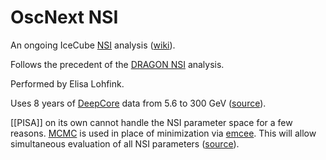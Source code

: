 # OscNext NSI

An ongoing IceCube [NSI](nsi.md) analysis ([wiki](https://wiki.icecube.wisc.edu/index.php/OscNext_NSI)).

Follows the precedent of the [DRAGON NSI](dragon-nsi.md) analysis.

Performed by Elisa Lohfink.

Uses 8 years of [DeepCore](deepcore.md) data from 5.6 to 300 GeV ([source](https://www.overleaf.com/project/5f57381a93408c0001d7bb10)).

[[PISA]] on its own cannot handle the NSI parameter space for a few reasons. [MCMC](mcmc.md) is used in place of minimization via [emcee](emcee.md). This will allow simultaneous evaluation of all NSI parameters ([source](https://pos.sissa.it/398/245/pdf)).
